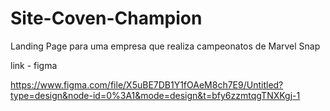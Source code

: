 # Site-Coven-Champion
Landing Page para uma empresa que realiza campeonatos de Marvel Snap


link - figma 

https://www.figma.com/file/X5uBE7DB1Y1fOAeM8ch7E9/Untitled?type=design&node-id=0%3A1&mode=design&t=bfy6zzmtqgTNXKgj-1